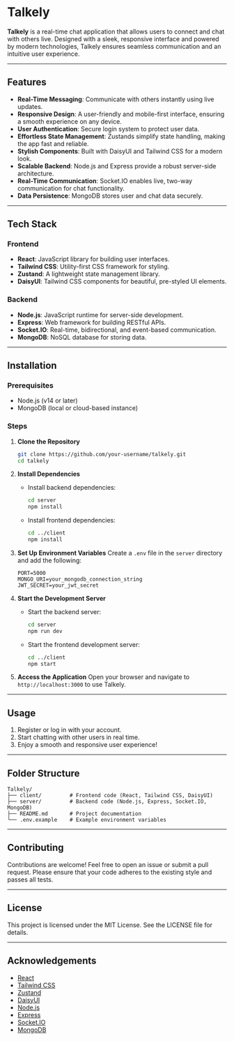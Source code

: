 # Talkely

**Talkely** is a real-time chat application that allows users to connect and chat with others live. Designed with a sleek, responsive interface and powered by modern technologies, Talkely ensures seamless communication and an intuitive user experience.

---

## Features

- **Real-Time Messaging**: Communicate with others instantly using live updates.
- **Responsive Design**: A user-friendly and mobile-first interface, ensuring a smooth experience on any device.
- **User Authentication**: Secure login system to protect user data.
- **Effortless State Management**: Zustands simplify state handling, making the app fast and reliable.
- **Stylish Components**: Built with DaisyUI and Tailwind CSS for a modern look.
- **Scalable Backend**: Node.js and Express provide a robust server-side architecture.
- **Real-Time Communication**: Socket.IO enables live, two-way communication for chat functionality.
- **Data Persistence**: MongoDB stores user and chat data securely.

---

## Tech Stack

### Frontend
- **React**: JavaScript library for building user interfaces.
- **Tailwind CSS**: Utility-first CSS framework for styling.
- **Zustand**: A lightweight state management library.
- **DaisyUI**: Tailwind CSS components for beautiful, pre-styled UI elements.

### Backend
- **Node.js**: JavaScript runtime for server-side development.
- **Express**: Web framework for building RESTful APIs.
- **Socket.IO**: Real-time, bidirectional, and event-based communication.
- **MongoDB**: NoSQL database for storing data.

---

## Installation

### Prerequisites
- Node.js (v14 or later)
- MongoDB (local or cloud-based instance)

### Steps

1. **Clone the Repository**
   ```bash
   git clone https://github.com/your-username/talkely.git
   cd talkely
   ```

2. **Install Dependencies**
   - Install backend dependencies:
     ```bash
     cd server
     npm install
     ```
   - Install frontend dependencies:
     ```bash
     cd ../client
     npm install
     ```

3. **Set Up Environment Variables**
   Create a `.env` file in the `server` directory and add the following:
   ```env
   PORT=5000
   MONGO_URI=your_mongodb_connection_string
   JWT_SECRET=your_jwt_secret
   ```

4. **Start the Development Server**
   - Start the backend server:
     ```bash
     cd server
     npm run dev
     ```
   - Start the frontend development server:
     ```bash
     cd ../client
     npm start
     ```

5. **Access the Application**
   Open your browser and navigate to `http://localhost:3000` to use Talkely.

---

## Usage
1. Register or log in with your account.
2. Start chatting with other users in real time.
3. Enjoy a smooth and responsive user experience!

---

## Folder Structure
```
Talkely/
├── client/         # Frontend code (React, Tailwind CSS, DaisyUI)
├── server/         # Backend code (Node.js, Express, Socket.IO, MongoDB)
├── README.md       # Project documentation
└── .env.example    # Example environment variables
```

---

## Contributing

Contributions are welcome! Feel free to open an issue or submit a pull request. Please ensure that your code adheres to the existing style and passes all tests.

---

## License

This project is licensed under the MIT License. See the LICENSE file for details.

---

## Acknowledgements
- [React](https://reactjs.org/)
- [Tailwind CSS](https://tailwindcss.com/)
- [Zustand](https://zustand-demo.pmnd.rs/)
- [DaisyUI](https://daisyui.com/)
- [Node.js](https://nodejs.org/)
- [Express](https://expressjs.com/)
- [Socket.IO](https://socket.io/)
- [MongoDB](https://www.mongodb.com/)
